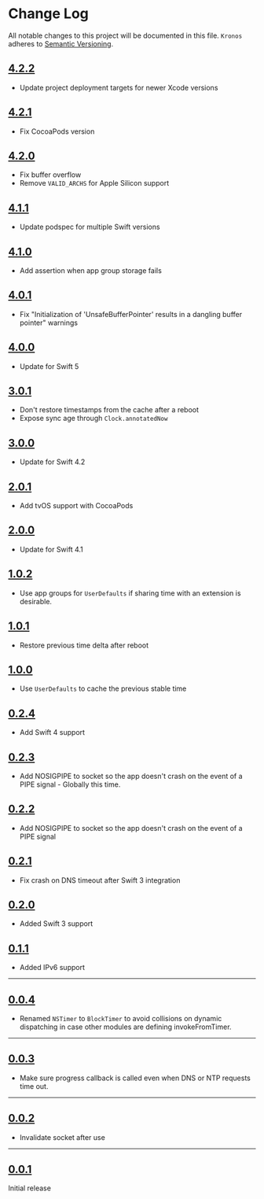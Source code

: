 # Change Log
All notable changes to this project will be documented in this file.
`Kronos` adheres to [Semantic Versioning](http://semver.org/).

## [4.2.2](https://github.com/MobileNativeFoundation/Kronos/releases/tag/4.2.2)
- Update project deployment targets for newer Xcode versions

## [4.2.1](https://github.com/MobileNativeFoundation/Kronos/releases/tag/4.2.1)
- Fix CocoaPods version

## [4.2.0](https://github.com/MobileNativeFoundation/Kronos/releases/tag/4.2.0)
- Fix buffer overflow
- Remove `VALID_ARCHS` for Apple Silicon support

## [4.1.1](https://github.com/MobileNativeFoundation/Kronos/releases/tag/4.1.1)
- Update podspec for multiple Swift versions

## [4.1.0](https://github.com/MobileNativeFoundation/Kronos/releases/tag/4.1.0)
- Add assertion when app group storage fails

## [4.0.1](https://github.com/MobileNativeFoundation/Kronos/releases/tag/4.0.1)
- Fix "Initialization of 'UnsafeBufferPointer<T>' results in a dangling buffer pointer" warnings

## [4.0.0](https://github.com/MobileNativeFoundation/Kronos/releases/tag/4.0.0)
- Update for Swift 5

## [3.0.1](https://github.com/MobileNativeFoundation/Kronos/releases/tag/3.0.1)
- Don't restore timestamps from the cache after a reboot
- Expose sync age through `Clock.annotatedNow`

## [3.0.0](https://github.com/MobileNativeFoundation/Kronos/releases/tag/3.0.0)
- Update for Swift 4.2

## [2.0.1](https://github.com/MobileNativeFoundation/Kronos/releases/tag/2.0.1)
- Add tvOS support with CocoaPods

## [2.0.0](https://github.com/MobileNativeFoundation/Kronos/releases/tag/2.0.0)
- Update for Swift 4.1

## [1.0.2](https://github.com/MobileNativeFoundation/Kronos/releases/tag/1.0.2)
- Use app groups for `UserDefaults` if sharing time with an extension
is desirable.

## [1.0.1](https://github.com/MobileNativeFoundation/Kronos/releases/tag/1.0.1)
- Restore previous time delta after reboot

## [1.0.0](https://github.com/MobileNativeFoundation/Kronos/releases/tag/1.0.0)
- Use `UserDefaults` to cache the previous stable time

## [0.2.4](https://github.com/MobileNativeFoundation/Kronos/releases/tag/0.2.4)
- Add Swift 4 support

## [0.2.3](https://github.com/MobileNativeFoundation/Kronos/releases/tag/0.2.3)
- Add NOSIGPIPE to socket so the app doesn't crash on the event of a
PIPE signal - Globally this time.

## [0.2.2](https://github.com/MobileNativeFoundation/Kronos/releases/tag/0.2.2)
- Add NOSIGPIPE to socket so the app doesn't crash on the event of a
PIPE signal

## [0.2.1](https://github.com/MobileNativeFoundation/Kronos/releases/tag/0.2.1)
- Fix crash on DNS timeout after Swift 3 integration

## [0.2.0](https://github.com/MobileNativeFoundation/Kronos/releases/tag/0.2.0)
- Added Swift 3 support

## [0.1.1](https://github.com/MobileNativeFoundation/Kronos/releases/tag/0.1.1)
- Added IPv6 support

---

## [0.0.4](https://github.com/MobileNativeFoundation/Kronos/releases/tag/0.0.4)

- Renamed `NSTimer` to `BlockTimer` to avoid collisions on dynamic dispatching
in case other modules are defining invokeFromTimer.

---

## [0.0.3](https://github.com/MobileNativeFoundation/Kronos/releases/tag/0.0.3)

- Make sure progress callback is called even when DNS or NTP requests time out.

---

## [0.0.2](https://github.com/MobileNativeFoundation/Kronos/releases/tag/0.0.2)

- Invalidate socket after use

---

## [0.0.1](https://github.com/MobileNativeFoundation/Kronos/releases/tag/0.0.1)

Initial release
